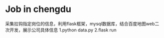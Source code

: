 # Job in chengdu
 采集拉钩指定岗位的信息，利用flask框架，mysql数据库，结合百度地图web二次开发，展示公司具体信息
 1.python data.py
 2.flask run
 
